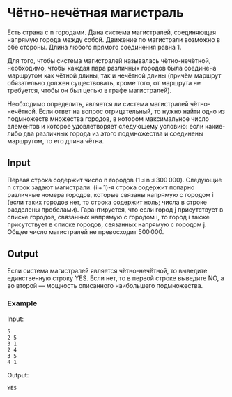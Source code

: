 # Чётно-нечётная магистраль
Есть страна с n городами. Дана система магистралей, соединяющая напрямую города между собой. Движение по магистрали возможно в обе стороны. Длина любого прямого соединения равна 1.

Для того, чтобы система магистралей называлась чётно-нечётной, необходимо, чтобы каждая пара различных городов была соединена маршрутом как чётной длины, так и нечётной длины (причём маршрут обязательно должен существовать, кроме того, от маршрута не требуется, чтобы он был цепью в графе магистралей).

Необходимо определить, является ли система магистралей чётно-нечётной. Если ответ на вопрос отрицательный, то нужно найти одно из подмножеств множества городов, в котором максимальное число элементов и которое удовлетворяет следующему условию: если какие-либо два различных города из этого подмножества и соединены маршрутом, то его длина чётна.

## Input
Первая строка содержит число n городов (1 ≤ n ≤ 300 000). Следующие n строк задают магистрали: (i + 1)-я строка содержит попарно различные номера городов, которые связаны напрямую с городом i (если таких городов нет, то строка содержит ноль; числа в строке разделены пробелами). Гарантируется, что если город j присутствует в списке городов, связанных напрямую с городом i, то город i также присутствует в списке городов, связанных напрямую с городом j. Общее число магистралей не превосходит 500 000.

## Output
Если система магистралей является чётно-нечётной, то выведите единственную строку YES. Если нет, то в первой строке выведите NO, а во второй — мощность описанного наибольшего подмножества.


### Example
Input:
```
5
2 5
3 1
2 4
3 5
4 1
```

Output:
```
YES
```
